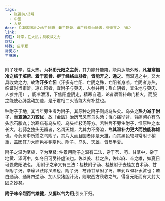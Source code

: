 ```yaml
---
tags:
  - 张锡纯/药解
  - 中医
  - 人纪
desc: 凡凝寒锢冷之结于脏腑、着于筋骨、痹于经络血脉者，皆能开之、通之
link: 
药性: 味辛，性大热；具收敛之力
症状: 
特殊: 反半夏
常见方: 
主脏腑: 
---
```



附子味辛，性大热，为**补助元阳之主药**，其力能升能降，能内达能外散，**凡凝寒锢冷之结于脏腑、着于筋骨、痹于经络血脉者，皆能开之、通之**。而温通之中，又大具收敛之力，故**治汗多亡阳**（汗多有亡阳、亡阴之殊，亡阳者身凉，亡阴者身热，临证时当审辨。凉亡阳者，宜附子与萸肉、人参并用；热亡阴者，宜生地与萸肉、人参并用） ，肠冷泄泻，下焦阳虚阴走，精寒自遗，论者谓善补命门相火，而服之能使心脉跳动加速，是于君相二火皆能大有补益也。

种附子于地，其当年旁生者为附子，其原种之附子则成乌头矣。乌头之**热力减于附子**，而**宣通之力较优**，故《金匮》治历节风有乌头汤；治心痛彻背、背痛彻心有乌头赤石脂丸；治寒疝有乌头煎、乌头桂枝汤等方。若种后不旁生附子，惟原种之本长大，若蒜之独头无瓣者，名谓天雄，为其力不旁溢，故**其温补力更大而独能称雄**也。今药房中所鬻之乌附子，其片大而且圆者即是天雄，而其黑色较寻常附子稍重，盖因其力大而色亦稍变也。附子、乌头、天雄，皆反半夏。


附子之温为至极，辛为至极;
仲景用附子之温有二法，杂于苓、芍、甘草中，杂于地黄、泽泻中，如冬日可受补虚法也。佐以姜、桂之热，佐以麻、辛之雄，如夏日可畏救阳法也。
用附子之辛又有三法：桂枝附子汤、桂枝附子去桂加白术汤、甘草附子汤，辛燥以祛除风湿也。附子汤、芍药甘草附子汤，辛润以温补水脏也；若白通汤、通脉四逆汤、加人尿猪胆汁汤，则取西方秋收之气，得复元阳而有大封大固之妙矣。


**附子味辛烈而气雄健，又偏以气为用**;引火下归。


